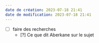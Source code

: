 ```yaml
---
date de création: 2023-07-18 21:41
date de modification: 2023-07-18 21:41
---
```

- [ ] faire des recherches
	- [?] Ce que dit Aberkane sur le sujet